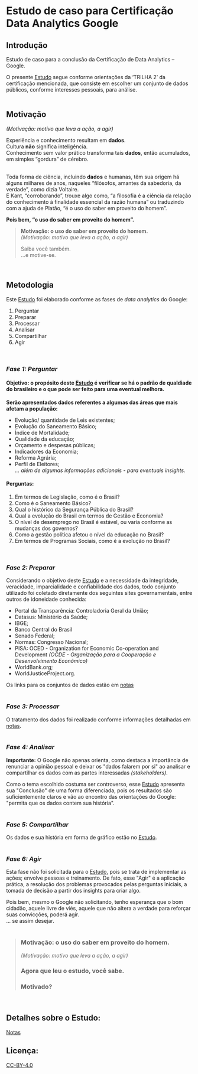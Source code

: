 <!-- google_DataAnalytics / repositorio para o curso Data Anlytics Google -->
# Estudo de caso para Certificação Data Analytics Google  
     
## Introdução  
  
Estudo de caso para a conclusão da Certificação de Data Analytics – Google.  

O presente [Estudo](/estudo.html) segue conforme orientações da ‘TRILHA 2’ da certificação mencionada, que consiste em escolher um conjunto de dados públicos, conforme interesses pessoais, para análise.    
<br>


## Motivação

_(Motivação: motivo que leva a ação, a agir)_  
 
Experiência e conhecimento resultam em **dados**.  
Cultura **não** significa inteligência.  
Conhecimento sem valor prático transforma tais **dados**, então acumulados, em simples “gordura” de cérebro.  
<br>  

Toda forma de ciência, incluindo **dados** e humanas, têm sua origem há alguns milhares de anos, naqueles “filósofos, amantes da sabedoria, da verdade”, como dizia Voltaire.  
E Kant, “corroborando”, trouxe algo como, “a filosofia é a ciência da relação do conhecimento à finalidade essencial da razão humana” ou traduzindo com a ajuda de Platão, “é o uso do saber em proveito do homem”.  
 
**Pois bem, “o uso do saber em proveito do homem”.**  
 
> **Motivação: o uso do saber em proveito do homem.**  
> _(Motivação: motivo que leva a ação, a agir)_  
> 
> Saiba você também.  
> ...e motive-se.    
<br>  

  
## Metodologia

Este [Estudo](/estudo.html) foi elaborado conforme as fases de _data analytics_ do Google:  

1. Perguntar
2. Preparar
3. Processar
4. Analisar
5. Compartilhar
6. Agir
<br>


### _Fase 1: Perguntar_

#### Objetivo: o propósito deste [Estudo](/estudo.html) é verificar se há o padrão de qualdiade do brasileiro e o que pode ser feito para uma eventual melhora.

**Serão apresentados dados referentes a algumas das áreas que mais afetam a população:**
- Evolução/ quantidade de Leis existentes;
- Evolução do Saneamento Básico;
- Índice de Mortalidade;
- Qualidade da educação;
- Orçamento e despesas públicas;
- Indicadores da Economia;
- Reforma Agrária;
- Perfil de Eleitores;  
_... além de algumas informações adicionais - para eventuais insights._

#### Perguntas:  
  
    
1. Em termos de Legislação, como é o Brasil?
2. Como é o Saneamento Básico?
3. Qual o histórico da Segurança Pública do Brasil?
4. Qual a evolução do Brasil em termos de Gestão e Economia?
5. O nível de desemprego no Brasil é estável, ou varia conforme as mudanças dos governos?
6. Como a gestão política afetou o nível da educação no Brasil?
7. Em termos de Programas Sociais, como é a evolução no Brasil?  
<br>  
  
       
### _Fase 2: Preparar_

Considerando o objetivo deste [Estudo](/estudo.html) e a necessidade da integridade, veracidade, imparcialidade e confiabilidade dos dados, todo conjunto utilizado foi coletado diretamente dos seguintes sites governamentais, entre outros de idoneidade conhecida:

- Portal da Transparência: Controladoria Geral da União;
- Datasus: Ministério da Saúde;
- IBGE;
- Banco Central do Brasil
- Senado Federal;
- Normas: Congresso Nacional;
- PISA: OCED - Organization for Economic Co-operation and Development
_(OCDE - Organização para a Cooperação e Desenvolvimento Econômico)_
- WorldBank.org;
- WorldJusticeProject.org.  

    
Os links para os conjuntos de dados estão em [notas](/notas.md)  
<br>


### _Fase 3: Processar_

O tratamento dos dados foi realizado conforme informações detalhadas em [notas](/notas.md).  
<br>


### _Fase 4: Analisar_

**Importante:**
O Google não apenas orienta, como destaca a importância de renunciar a opinião pessoal e deixar os "dados falarem por si" ao analisar e compartilhar os dados com as partes interessadas _(stakeholders)_.  

Como o tema escolhido costuma ser controverso, esse [Estudo](/estudo.html) apresenta sua "Conclusão" de uma forma diferenciada, pois os resultados são suficientemente claros e vão ao encontro das orientações do Google: "permita que os dados contem sua história".  
<br>


### _Fase 5: Compartilhar_

Os dados e sua história em forma de gráfico estão no [Estudo](/estudo.html).  
<br>


### _Fase 6: Agir_

Esta fase não foi solicitada para o [Estudo](/estudo.html), pois se trata de implementar as ações; envolve pessoas e treinamento.
De fato, esse "Agir" é a aplicação prática, a resolução dos problemas provocados pelas perguntas iniciais, a tomada de decisão a partir dos insights para criar algo.

Pois bem, mesmo o Google não solicitando, tenho esperança que o bom cidadão, aquele livre de viés, aquele que não altera a verdade para reforçar suas convicções, poderá agir.  
... se assim desejar.   
<br>


> ### **Motivação: o uso do saber em proveito do homem.** 
> _(Motivação: motivo que leva a ação, a agir)_
> ### Agora que leu o estudo, você sabe.
> ### Motivado?
<br>


## Detalhes sobre o Estudo:
[Notas](/notas.md)
<br>


## Licença:  
[CC-BY-4.0](https://choosealicense.com/licenses/cc-by-sa-4.0/)
